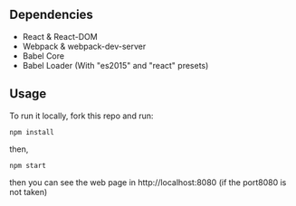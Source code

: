 ## Dependencies

* React & React-DOM
* Webpack & webpack-dev-server
* Babel Core
* Babel Loader (With "es2015" and "react" presets)

## Usage

To run it locally, fork this repo and run:
```
npm install
```

then, 

```
npm start
```

then you can see the web page in http://localhost:8080 (if the port8080 is not taken)
